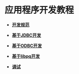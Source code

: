 # 应用程序开发教程

-   **[开发规范](开发规范.md)**

-   **[基于JDBC开发](基于JDBC开发.md)**

-   **[基于ODBC开发](基于ODBC开发.md)**

-   **[基于libpq开发](基于libpq开发.md)**

-   **[调试](调试.md)**
